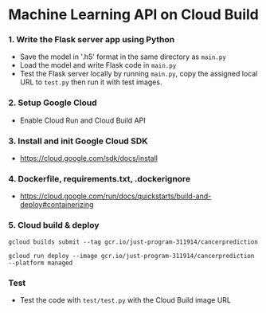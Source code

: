 # Machine Learning API on Cloud Build

### 1. Write the Flask server app using Python

- Save the model in '.h5' format in the same directory as `main.py`
- Load the model and write Flask code in `main.py`
- Test the Flask server locally by running `main.py`, copy the assigned local URL to `test.py` then run it with test images.

### 2. Setup Google Cloud

- Enable Cloud Run and Cloud Build API

### 3. Install and init Google Cloud SDK

- https://cloud.google.com/sdk/docs/install

### 4. Dockerfile, requirements.txt, .dockerignore

- https://cloud.google.com/run/docs/quickstarts/build-and-deploy#containerizing

### 5. Cloud build & deploy

```
gcloud builds submit --tag gcr.io/just-program-311914/cancerprediction
```

```
gcloud run deploy --image gcr.io/just-program-311914/cancerprediction --platform managed
```

### Test

- Test the code with `test/test.py` with the Cloud Build image URL
